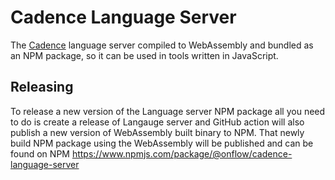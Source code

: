 # Cadence Language Server

The [Cadence](https://github.com/onflow/cadence) language server compiled to WebAssembly and bundled as an NPM package,
so it can be used in tools written in JavaScript.


## Releasing

To release a new version of the Language server NPM package all you need to do is create a release of Langauge server and GitHub action will also publish a new version of WebAssembly built binary to NPM. 
That newly build NPM package using the WebAssembly will be published and can be found on NPM https://www.npmjs.com/package/@onflow/cadence-language-server
